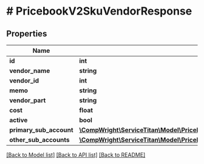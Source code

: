 # # PricebookV2SkuVendorResponse

## Properties

Name | Type | Description | Notes
------------ | ------------- | ------------- | -------------
**id** | **int** |  |
**vendor_name** | **string** |  |
**vendor_id** | **int** |  |
**memo** | **string** |  | [optional]
**vendor_part** | **string** |  | [optional]
**cost** | **float** |  |
**active** | **bool** |  |
**primary_sub_account** | [**\CompWright\ServiceTitan\Model\PricebookV2SkuVendorResponsePrimarySubAccount**](PricebookV2SkuVendorResponsePrimarySubAccount.md) |  | [optional]
**other_sub_accounts** | [**\CompWright\ServiceTitan\Model\PricebookV2SkuVendorSubAccountResponse[]**](PricebookV2SkuVendorSubAccountResponse.md) |  | [optional]

[[Back to Model list]](../../README.md#models) [[Back to API list]](../../README.md#endpoints) [[Back to README]](../../README.md)
